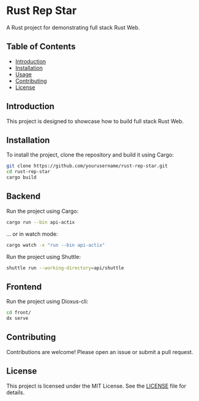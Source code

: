 # Rust Rep Star

A Rust project for demonstrating full stack Rust Web.

## Table of Contents

- [Introduction](#introduction)
- [Installation](#installation)
- [Usage](#usage)
- [Contributing](#contributing)
- [License](#license)

## Introduction

This project is designed to showcase how to build full stack Rust Web.

## Installation

To install the project, clone the repository and build it using Cargo:

```sh
git clone https://github.com/yourusername/rust-rep-star.git
cd rust-rep-star
cargo build
```

## Backend 

Run the project using Cargo:

```sh
cargo run --bin api-actix
```

... or in watch mode:
```sh
cargo watch -x "run --bin api-actix"
```

Run the project using Shuttle:

```sh
shuttle run --working-directory=api/shuttle
```

## Frontend

Run the project using Dioxus-cli:

```sh
cd front/
dx serve
```

## Contributing

Contributions are welcome! Please open an issue or submit a pull request.

## License

This project is licensed under the MIT License. See the [LICENSE](LICENSE) file for details.